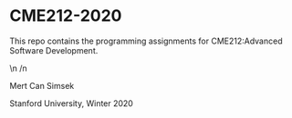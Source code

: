 # CME212-2020

This repo contains the programming assignments for CME212:Advanced Software Development.

\n
/n


Mert Can Simsek

Stanford University, Winter 2020
